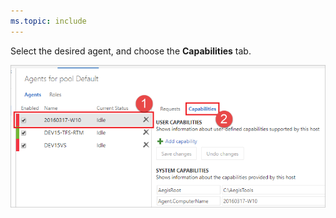 ```yaml
---
ms.topic: include
---
```


Select the desired agent, and choose the **Capabilities** tab.

![Agent capabilities tab](../../_img/agent-capabilities-tab/capabilities-2017.png)
